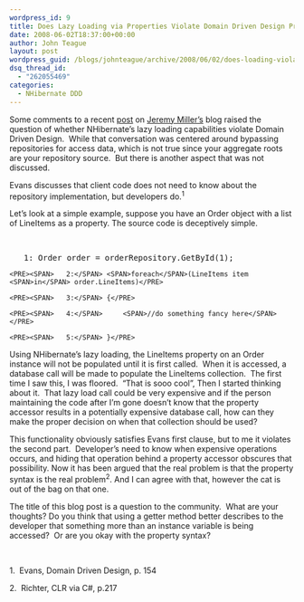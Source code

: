 ```yaml
---
wordpress_id: 9
title: Does Lazy Loading via Properties Violate Domain Driven Design Principles?
date: 2008-06-02T18:37:00+00:00
author: John Teague
layout: post
wordpress_guid: /blogs/johnteague/archive/2008/06/02/does-loading-violate-domain-driven-design-principles.aspx
dsq_thread_id:
  - "262055469"
categories:
  - NHibernate DDD
---
```

Some comments to a recent [post](http://codebetter.com/blogs/jeremy.miller/archive/2008/05/25/we-re-talking-past-each-other-on-the-entity-framework.aspx) on [Jeremy Miller&#8217;s](http://codebetter.com/blogs/jeremy.miller/default.aspx) blog raised the question of whether NHibernate&#8217;s lazy loading capabilities violate Domain Driven Design.&nbsp; While that conversation was centered around bypassing repositories for access data, which is not true since your aggregate roots are your repository source.&nbsp; But there is another aspect that was not discussed.


  


Evans discusses that client code does not need to know about the repository implementation, but developers do.<SUP>1 </SUP>


  


Let&#8217;s look at a simple example, suppose you have an Order object with a list of LineItems as a property. The source code is deceptively simple.


  


<DIV>
  <br /> 
  
  <DIV>
    <PRE><SPAN>   1:</SPAN> Order order = orderRepository.GetById(1);</PRE>
    
    <PRE><SPAN>   2:</SPAN> <SPAN>foreach</SPAN>(LineItems item <SPAN>in</SPAN> order.LineItems)</PRE>
    
    <PRE><SPAN>   3:</SPAN> {</PRE>
    
    <PRE><SPAN>   4:</SPAN>     <SPAN>//do something fancy here</SPAN></PRE>
    
    <PRE><SPAN>   5:</SPAN> }</PRE>
  </DIV>
</DIV>


  


Using NHibernate&#8217;s lazy loading, the LineItems property on an Order instance will not be populated until it is first called.&nbsp; When it is accessed, a database call will be made to populate the LineItems collection.&nbsp; The first time I saw this, I was floored.&nbsp; &#8220;That is sooo cool&#8221;, Then I started thinking about it.&nbsp; That lazy load call could be very expensive and if the person maintaining the code after I&#8217;m gone doesn&#8217;t know that the property accessor results in a potentially expensive database call, how can they make the proper decision on when that collection should be used?


  


This functionality obviously satisfies Evans first clause, but to me it violates the second part.&nbsp; Developer&#8217;s need to know when expensive operations occurs, and hiding that operation behind a property accessor obscures that possibility. Now it has been argued that the real problem is that the property syntax is the real problem<SUP>2</SUP>. And I can agree with that, however the cat is out of the bag on that one. 


  


The title of this blog post is a question to the community.&nbsp; What are your thoughts? Do you think that using a getter method better describes to the developer that something more than an instance variable is being accessed?&nbsp; Or are you okay with the property syntax?


  


&nbsp;


  


1.&nbsp; Evans, Domain Driven Design, p. 154


  


2.&nbsp; Richter, CLR via C#, p.217